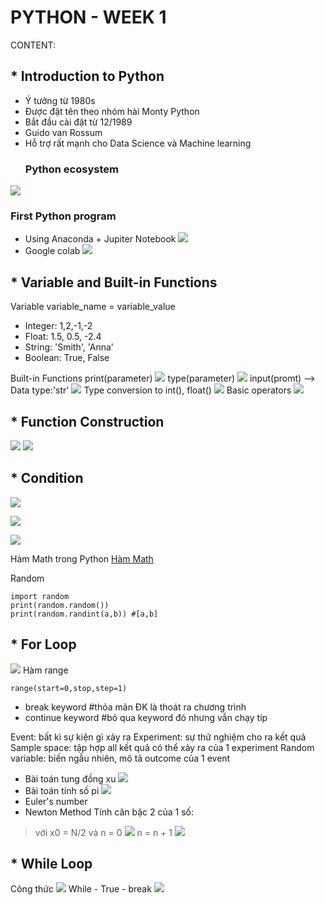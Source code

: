 # PYTHON - WEEK 1
CONTENT:
## * Introduction to Python
- Ý tưởng từ 1980s
- Được đặt tên theo nhóm hài Monty Python
- Bắt đầu cài đặt từ 12/1989
- Guido van Rossum
- Hỗ trợ rất mạnh cho Data Science và Machine learning
  ### Python ecosystem
![](https://i.imgur.com/X0MJkyp.png)
  ### First Python program
  - Using Anaconda + Jupiter Notebook
  ![](https://i.imgur.com/vU84dnr.png)
  - Google colab
  ![](https://i.imgur.com/jUUdmA8.png)

## * Variable and Built-in Functions
Variable
 variable_name = variable_value
 - Integer: 1,2,-1,-2
 - Float: 1.5, 0.5, -2.4
 - String: 'Smith', 'Anna'
 - Boolean: True, False
 
Built-in Functions
print(parameter)
![](https://i.imgur.com/pOEQdqa.png)
type(parameter)
![](https://i.imgur.com/KDFmnOt.png)
input(promt) --> Data type:'str'
![](https://i.imgur.com/2PcDy3R.png)
Type conversion to int(), float()
![](https://i.imgur.com/afwsDT9.png)
Basic operators
![](https://i.imgur.com/TFrvycH.png)

## * Function Construction
![](https://i.imgur.com/LxMzp59.png)
![](https://i.imgur.com/IOBV4FW.png)

## * Condition
![](https://i.imgur.com/MpyGh0w.png)

![](https://i.imgur.com/wFu1yEs.png)

![](https://i.imgur.com/kWFIG7l.png)

Hàm Math trong Python [Hàm Math](https://docs.python.org/3/library/math.html)

Random 
```
import random
print(random.random())
print(random.randint(a,b)) #[a,b]
```
## * For Loop
![](https://i.imgur.com/kYa70fi.png)
Hàm range
```
range(start=0,stop,step=1)
```
- break keyword   #thỏa mãn ĐK là thoát ra chương trình
- continue keyword #bỏ qua keyword đó nhưng vẫn chạy típ

Event: bất kì sự kiện gì xảy ra
Experiment: sự thử nghiệm cho ra kết quả
Sample space: tập hợp all kết quả có thể xảy ra của 1 experiment
Random variable: biến ngẫu nhiên, mô tả outcome của 1 event
- Bài toán tung đồng xu
![](https://i.imgur.com/eiv7GYv.png)
- Bài toán tính số pi
![](https://i.imgur.com/NOpVQZR.png)
- Euler's number
[](https://i.imgur.com/giHldwM.png)
- Newton Method
Tính căn bậc 2 của 1 số:
> với x0 = N/2 và n = 0
> ![](https://i.imgur.com/crOjIoa.png)
> n = n + 1
![](https://i.imgur.com/XHlEacJ.png)

## * While Loop
Công thức
![](https://i.imgur.com/Y1uTgXF.png)
While - True - break
![](https://i.imgur.com/60Yb71e.png)


